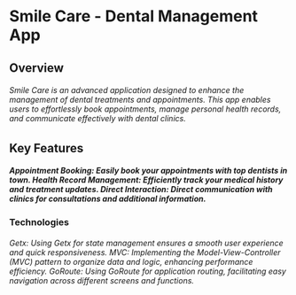  <h1>Smile Care - Dental Management App</h1>

<h2>Overview</h2>

<h6>Smile Care is an advanced application designed to enhance the management of dental treatments and appointments. This app enables users to effortlessly book appointments, manage personal health records, and communicate effectively with dental clinics.</h6>
 
<h2>Key Features</h2>

<h5>Appointment Booking: Easily book your appointments with top dentists in town.
Health Record Management: Efficiently track your medical history and treatment updates.
Direct Interaction: Direct communication with clinics for consultations and additional information. </h5>

<h3>Technologies</h3>

<h6>Getx: Using Getx for state management ensures a smooth user experience and quick responsiveness.
MVC: Implementing the Model-View-Controller (MVC) pattern to organize data and logic, enhancing performance efficiency.
GoRoute: Using GoRoute for application routing, facilitating easy navigation across different screens and functions.</h6>
